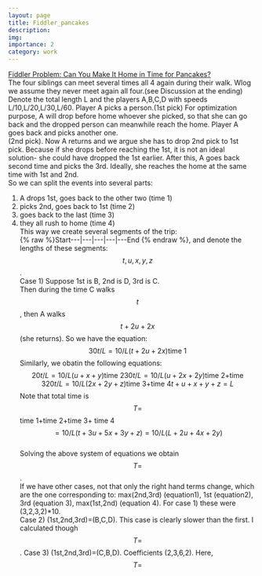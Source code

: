 ```yaml
---
layout: page
title: Fiddler_pancakes
description:
img: 
importance: 2
category: work
---
```

[Fiddler Problem: Can You Make It Home in Time for Pancakes?](https://thefiddler.substack.com/p/can-you-make-it-home-in-time-for)  
The four siblings can meet several times all 4 again during their walk. Wlog we assume they never meet again all four.(see Discussion at the ending)
Denote the total length L and the players A,B,C,D with speeds L/10,L/20,L/30,L/60. Player A picks a person.(1st pick) For optimization purpose, 
A will drop before home whoever she picked, so that she can go back and the dropped person can meanwhile reach the home. Player A goes back and picks another one.  
(2nd pick). Now A returns and we argue she has to drop 2nd pick to 1st pick. Because if she drops before reaching the 1st, it is not an ideal solution-
she could have dropped the 1st earlier. After this, A goes back second time and picks the 3rd. Ideally, she reaches the home at the same time with 1st and 2nd.    
So we can split the events into several parts:   
1) A drops 1st, goes back to the other two  (time 1)  
2) picks 2nd, goes back to 1st (time 2)  
3) goes back to the last  (time 3)  
4) they all rush to home (time 4)  
This way we create several segments of the trip:    
{% raw %}Start---|---|---|---|---End {% endraw %}, and denote the lengths of these segments: $$t,u,x,y,z$$.    
Case 1) Suppose 1st is B, 2nd is D, 3rd is C.  
Then during the time C walks $$t$$, then A walks $$t+2u+2x$$ (she returns). So we have the equation:
$$
\begin{equation}
30t/L=10/L(t+2u+2x) \mbox{time 1}
\end{equation}
$$
Similarly, we obatin the following equations:
$$
\begin{equation}
20t/L=10/L(u+x+y) \mbox{time 2}
30t/L=10/L(u+2x+2y) \mbox{time 2+time 3}  
20t/L=10/L(2x+2y+z) \mbox{time 3+time 4}
t+u+x+y+z=L
\end{equation}
$$
Note that total time is $$T=$$ time 1+time 2+time 3+ time 4$$=10/L(t+3u+5x+3y+z)=10/L(L+2u+4x+2y)$$  
Solving the above system of equations we obtain $$T=$$.  
If we have other cases, not that only the right hand terms change, which are the one corresponding to: max(2nd,3rd) (equation1), 1st (equation2), 3rd (equation 3), max(1st,2nd) (equation 4). For case 1) these were (3,2,3,2)*10.  
Case 2) (1st,2nd,3rd)=(B,C,D). This case is clearly slower than the first.  I calculated though $$T=$$.
Case 3) (1st,2nd,3rd)=(C,B,D). Coefficients (2,3,6,2). Here, $$T=$$


